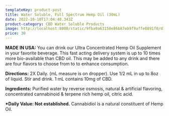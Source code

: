 ```yaml
---
templateKey: product-post
title: Water Soluble, Full Spectrum Hemp Oil (30mL)
date: 2022-10-10T17:04:48.343Z
product-category: CBD Water Soluble Products
image: http://localhost:8000/static/9fba9a63150e86b87eb9f9affe0891f0/d1e9b/water-soluble-full-spectrum-hemp-oil.jpg
price: 30
---
```

<!--StartFragment-->

**MADE IN USA:** You can drink our Ultra Concentrated Hemp Oil Supplement in your favorite beverage. This fast acting delivery system is up to 10 times more bio-available than CBD oil. This may be added to any drink and there are four flavors to choose from to to enhance consumption.

**Directions:** 2X Daily. (mL measure is on dropper). Use 1/2 mL in up to 8oz of liquid. Stir and drink. 1 mL contains 10mg of CBD.

**Ingredients:** Purified water by reverse osmosis, natural & artificial flavoring, concentrated cannabinoid & terpene rich hemp oil, citric acid.

**\*Daily Value: Not established.** Cannabidiol is a natural constituent of Hemp Oil.

<!--EndFragment-->